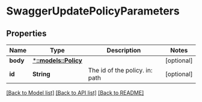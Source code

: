 # SwaggerUpdatePolicyParameters

## Properties
Name | Type | Description | Notes
------------ | ------------- | ------------- | -------------
**body** | [***::models::Policy**](policy.md) |  | [optional] 
**id** | **String** | The id of the policy. in: path | [optional] 

[[Back to Model list]](../README.md#documentation-for-models) [[Back to API list]](../README.md#documentation-for-api-endpoints) [[Back to README]](../README.md)


